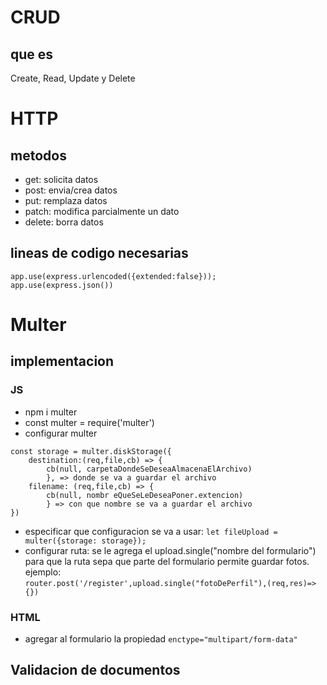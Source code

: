 # CRUD
## que es
 Create, Read, Update y Delete

# HTTP
## metodos
- get: solicita datos
- post: envia/crea datos
- put: remplaza datos
- patch: modifica parcialmente un dato
- delete: borra datos
## lineas de codigo necesarias 
`app.use(express.urlencoded({extended:false}));` <br>
`app.use(express.json())`

# Multer
## implementacion
### JS
- npm i multer
- const multer = require('multer')
- configurar multer
```
const storage = multer.diskStorage({
    destination:(req,file,cb) => {
        cb(null, carpetaDondeSeDeseaAlmacenaElArchivo)
        }, => donde se va a guardar el archivo
    filename: (req,file,cb) => {
        cb(null, nombr eQueSeLeDeseaPoner.extencion)
        } => con que nombre se va a guardar el archivo
})
```
- especificar que configuracion se va a usar: `let fileUpload = multer({storage: storage});`
- configurar ruta: se le agrega el upload.single("nombre del formulario") para que la ruta sepa que parte del formulario permite guardar fotos. ejemplo: <br>
`router.post('/register',upload.single("fotoDePerfil"),(req,res)=>{})`

### HTML
- agregar al formulario la propiedad `enctype="multipart/form-data"`

## Validacion de documentos
